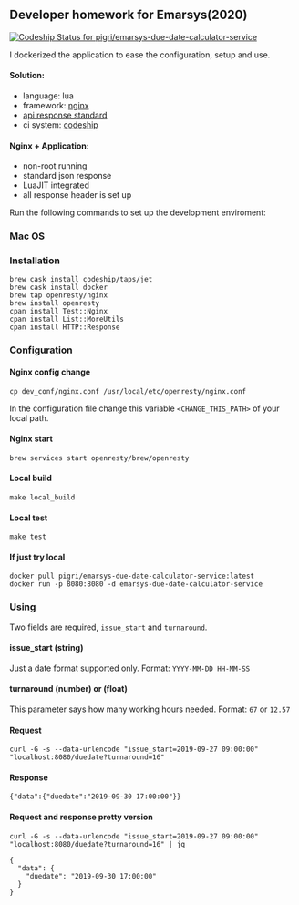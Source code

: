 ## Developer homework for Emarsys(2020)

[![Codeship Status for pigri/emarsys-due-date-calculator-service](https://app.codeship.com/projects/92a3e1d0-395b-0138-4562-0e2f2126edb5/status?branch=master)](https://app.codeship.com/projects/386640)


I dockerized the application to ease the configuration, setup and use.

#### Solution:

* language: lua
* framework: [nginx](https://nginx.com)
* [api response standard](https://google.github.io/styleguide/jsoncstyleguide.xml)
* ci system: [codeship](https://codeship.com)

#### Nginx + Application:

* non-root running
* standard json response
* LuaJIT integrated
* all response header is set up


Run the following commands to set up the development enviroment:

### Mac OS

### Installation

```
brew cask install codeship/taps/jet
brew cask install docker
brew tap openresty/nginx
brew install openresty
cpan install Test::Nginx
cpan install List::MoreUtils
cpan install HTTP::Response
```

### Configuration

#### Nginx config change

```
cp dev_conf/nginx.conf /usr/local/etc/openresty/nginx.conf
```

In the configuration file change this variable `<CHANGE_THIS_PATH>` of your local path.

#### Nginx start

```
brew services start openresty/brew/openresty
```

#### Local build

```
make local_build
```

#### Local test

```
make test
```

#### If just try local

```
docker pull pigri/emarsys-due-date-calculator-service:latest
docker run -p 8080:8080 -d emarsys-due-date-calculator-service
```

### Using

Two fields are required, `issue_start` and `turnaround`.

#### issue_start (string)

Just a date format supported only. Format: `YYYY-MM-DD HH-MM-SS`

#### turnaround (number) or (float)

This parameter says how many working hours needed. Format: `67` or `12.57`

#### Request

```
curl -G -s --data-urlencode "issue_start=2019-09-27 09:00:00"  "localhost:8080/duedate?turnaround=16"
```

#### Response

```
{"data":{"duedate":"2019-09-30 17:00:00"}}
```

#### Request and response pretty version

```
curl -G -s --data-urlencode "issue_start=2019-09-27 09:00:00"  "localhost:8080/duedate?turnaround=16" | jq
```

```
{
  "data": {
    "duedate": "2019-09-30 17:00:00"
  }
}
```
